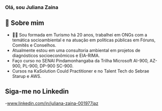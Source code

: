 ### Olá, sou Juliana Zaina

## 🚀 Sobre mim
- 👩‍🎓 Sou formada em Turismo há 20 anos, trabalhei em ONGs com a temática socioambiental e na atuação em políticas públicas em Fóruns, Comitês e Conselhos.
- Atualmente estou em uma consultoria ambiental em projetos de diagnósticos socioeconômicos e EIA-RIMA.
- Faço curso no SENAI Pindamonhangaba da Trilha Microsoft AI-900, AZ-900, PL-900, DP-900 SC-900.
- Cursos na KaSolution Could Practitioner e no Talent Tech do Sebrae Starup e AWS.


## Siga-me no Linkedin
-www.linkedin.com/in/juliana-zaina-001977jaz 
